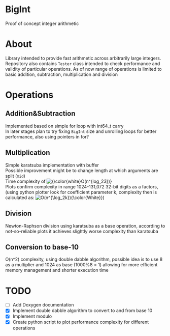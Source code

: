 # BigInt
Proof of concept integer arithmetic 
# About
Library intended to provide fast arithmetic across arbitrarily large integers. Repository also contains `Tester` class intended to check 
performance and validity of particular operations. As of now range of operations is limited to basic addition, subtraction, multiplication and division
# Operations
 ## Addition&Subtraction
 Implemented based on simple for loop with int64_t carry\
 In later stages plan to try fixing `BigInt` size and unrolling loops for better performance, also using pointers in for?
 ## Multiplication
 Simple karatsuba implementation with buffer\
 Possible improvement might be to change length at which arguments are split (`mid`)\
 Time complexity of <img src="https://latex.codecogs.com/png.latex?{\color{white}O(n^{log_23})}" title="{\color{white}O(n^{log_23})}" />\
 Plots confirm complexity in range 1024-131,072 32-bit digits as a factors, (using python plotter look for coefficient parameter k, complexity then is calculated as: <img src="https://latex.codecogs.com/gif.latex?O(n^{\log_2k}{\color{White}}" title="O(n^{\log_2k}){\color{White}}" />)
 ## Division
 Newton-Raphson division using karatsuba as a base operation, according to not-so-reliable plots it achieves slightly worse complexity than karatsuba
 ## Conversion to base-10
 O(n^2) complexity, using double dabble algorithm, possible idea is to use 8 as a multiplier and 1024 as base (1000%8 = 1) 
 allowing for more efficient memory management and shorter execution time
 
# TODO
- [ ] Add Doxygen documentation
- [x] Implement double dabble algorithm to convert to and from base 10
- [x] Implement modulo
- [x] Create python script to plot performance complexity for different operations
